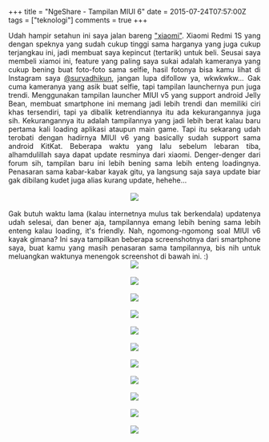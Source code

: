 +++
title = "NgeShare - Tampilan MIUI 6"
date = 2015-07-24T07:57:00Z
tags = ["teknologi"]
comments = true
+++

<div style="text-align: justify;">Udah hampir setahun ini saya jalan bareng <a href="http://www.mi.com/id/" target="_blank">"</a><a href="https://www.blogger.com/null" target="_blank">xiaomi"</a>. Xiaomi Redmi 1S yang dengan speknya yang sudah cukup tinggi sama harganya yang juga cukup terjangkau ini, jadi membuat saya kepincut (tertarik) untuk beli. Seusai saya membeli xiamoi ini, feature yang paling saya sukai adalah kameranya yang cukup bening buat foto-foto sama selfie, hasil fotonya bisa kamu lihat di Instagram saya <a href="https://www.instagram.com/suryadhikun/" target="_blank">@suryadhikun</a>, jangan lupa difollow ya, wkwkwkw... Gak cuma kameranya yang asik buat selfie, tapi tampilan launchernya pun juga trendi. Menggunakan tampilan launcher MIUI v5 yang support android Jelly Bean, membuat smartphone ini memang jadi lebih trendi dan memiliki ciri khas tersendiri, tapi ya dibalik ketrendiannya itu ada kekurangannya juga sih. Kekurangannya itu adalah tampilannya yang jadi lebih berat kalau baru pertama kali loading aplikasi ataupun main game. Tapi itu sekarang udah terobati dengan hadirnya MIUI v6 yang basically sudah support sama android KitKat. Beberapa waktu yang lalu sebelum lebaran tiba, alhamdulillah saya dapat update resminya dari xiaomi. Denger-denger dari forum sih, tampilan baru ini lebih bening sama lebih enteng loadingnya. Penasaran sama kabar-kabar kayak gitu, ya langsung saja saya update biar gak dibilang kudet juga alias kurang update, hehehe...<br /><a name='more'></a><br />
<center><img border="0" src="https://2.bp.blogspot.com/-W6AqmtX1W68/VbGKIvsG3WI/AAAAAAAAGLg/C_SH2zlL3Uo/s1600/Screenshot_2015-07-16-05-37-42.png" /></center><br />Gak butuh waktu lama (kalau internetnya mulus tak berkendala) updatenya udah selesai, dan bener aja, tampilannya emang lebih bening sama lebih enteng kalau loading, it's friendly. Nah, ngomong-ngomong soal MIUI v6 kayak gimana? Ini saya tampilkan beberapa screenshotnya dari smartphone saya, buat kamu yang masih penasaran sama tampilannya, bis nih untuk meluangkan waktunya menengok screenshot di bawah ini. :)<br />
<center><img border="0" src="https://3.bp.blogspot.com/-EHg8mna0VpM/VbGLmf-pKWI/AAAAAAAAGL0/V3w8yE8CFio/s1600/1.png" /></center><br />
<center><img border="0" src="https://2.bp.blogspot.com/-T67uP7VSNKk/VbGLvfaellI/AAAAAAAAGMU/6yh_TotGnH4/s1600/2.png" /></center><br />
<center><img border="0" src="https://1.bp.blogspot.com/-T1HhFNMykRc/VbGLykavX8I/AAAAAAAAGMc/eAyMRNRh3Y8/s1600/3.png" /></center><br />
<center><img border="0" src="https://2.bp.blogspot.com/-QWL3qbL-x8I/VbGL2WtNEMI/AAAAAAAAGMk/FYXAKIwMTZc/s1600/4.png" /></center><br />
<center><img border="0" src="https://3.bp.blogspot.com/--L8geTwzic8/VbGL-GBRBDI/AAAAAAAAGMs/gPTPMNEWwNA/s1600/5.png" /></center><br />
<center><img border="0" src="https://3.bp.blogspot.com/-Kwqd5djqAPU/VbGMAiBAw5I/AAAAAAAAGM0/Ow0AV3EoUgQ/s1600/6.png" /></center><br />
<center><img border="0" src="https://3.bp.blogspot.com/-7WViYT9hATY/VbGMDbcChRI/AAAAAAAAGM8/Q0m6c-fFSGI/s1600/9.png" /></center><br />
<center><img border="0" src="https://1.bp.blogspot.com/-sbtgOWz9uSQ/VbGLbFZTa6I/AAAAAAAAGLs/hG5VgCZDRKs/s1600/10.png" /></center><br />
<center><img border="0" src="https://4.bp.blogspot.com/-5jMCzmqX_2M/VbGLokcCh2I/AAAAAAAAGL8/_Bmolkh5AC0/s1600/11.png" /></center><br />
<center><img border="0" src="https://4.bp.blogspot.com/-CBvQE0-rNho/VbGLrimZo3I/AAAAAAAAGME/-8V6Kh2eVrI/s1600/12.png" /></center><br />
<center><img border="0" src="https://3.bp.blogspot.com/-m-8-ARxHGt4/VbGLuD1m3aI/AAAAAAAAGMM/whKHEaC-_3k/s1600/13.png" /></center></div>
